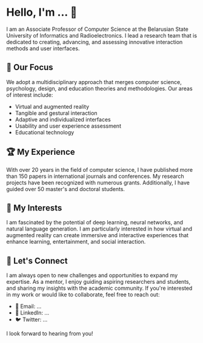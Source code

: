 # Hello, I'm ... 👋

I am an Associate Professor of Computer Science at the Belarusian State University of Informatics and Radioelectronics. I lead a research team that is dedicated to creating, advancing, and assessing innovative interaction methods and user interfaces.

## 🎯 Our Focus

We adopt a multidisciplinary approach that merges computer science, psychology, design, and education theories and methodologies. Our areas of interest include:

- Virtual and augmented reality
- Tangible and gestural interaction
- Adaptive and individualized interfaces
- Usability and user experience assessment
- Educational technology

## 🏆 My Experience

With over 20 years in the field of computer science, I have published more than 150 papers in international journals and conferences. My research projects have been recognized with numerous grants. Additionally, I have guided over 50 master's and doctoral students.

## 🚀 My Interests

I am fascinated by the potential of deep learning, neural networks, and natural language generation. I am particularly interested in how virtual and augmented reality can create immersive and interactive experiences that enhance learning, entertainment, and social interaction.

## 🤝 Let's Connect

I am always open to new challenges and opportunities to expand my expertise. As a mentor, I enjoy guiding aspiring researchers and students, and sharing my insights with the academic community. If you're interested in my work or would like to collaborate, feel free to reach out:

- 📧 Email: ...
- 🔗 LinkedIn: ...
- 🐦 Twitter: ...

I look forward to hearing from you!
